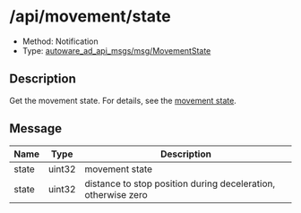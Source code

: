 # /api/movement/state

- Method: Notification
- Type: [autoware_ad_api_msgs/msg/MovementState](../type/autoware_ad_api_msgs/msg/movement_state.md)

## Description

Get the movement state. For details, see the [movement state](../data/movement-state.md).

## Message

| Name  | Type   | Description                                                   |
| ----- | ------ | ------------------------------------------------------------- |
| state | uint32 | movement state                                                |
| state | uint32 | distance to stop position during deceleration, otherwise zero |
